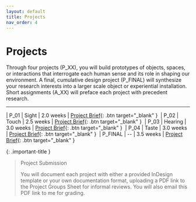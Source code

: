 ```yaml
---
layout: default
title: Projects
nav_order: 4
---
```


# Projects

Through four projects (P_XX), you will build prototypes of objects, spaces, or interactions that interrogate each human sense and its role in shaping our environment. A final, cumulative design project (P_FINAL) will synthesize your research interests into a larger scale object or experiential installation. Short assignments (A_XX) will preface each project with precedent research.



---

| P_01            | Sight       | 2.0 weeks      | <span class="fs-3">[Project Brief](http://example.com/){: .btn target="_blank" }</span>&nbsp;
| P_02            | Touch       | 2.5 weeks      | <span class="fs-3">[Project Brief](http://example.com/){: .btn target="_blank" }</span>&nbsp;
| P_03            | Hearing     | 3.0 weeks      | <span class="fs-3">[Project Brief](http://example.com/){: .btn target="_blank" }</span>&nbsp;
| P_04            | Taste       | 3.0 weeks      | <span class="fs-3">[Project Brief](http://example.com/){: .btn target="_blank" }</span>&nbsp;
| P_FINAL         | --          | 3.5 weeks      | <span class="fs-3">[Project Brief](http://example.com/){: .btn target="_blank" }</span>&nbsp;

{: .important-title }
> Project Submission
>
> You will document each project with either a provided InDesign template or your own documentation format, uploading a PDF link to the Project Groups Sheet for informal reviews. You will also email this PDF link to me for grading.
